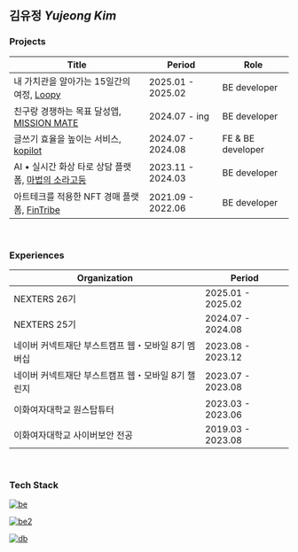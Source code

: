 ## 김유정 *Yujeong Kim*

### Projects

| Title | Period | Role | 
| --- | --- | --- |
| 내 가치관을 알아가는 15일간의 여정, [Loopy](https://github.com/Nexters/Jaknaeso-server) | 2025.01 - 2025.02 | BE developer |
| 친구랑 경쟁하는 목표 달성앱, [MISSION MATE](https://github.com/Nexters/goalpanzi-backend) | 2024.07 - ing | BE developer |
| 글쓰기 효율을 높이는 서비스, [kopilot](https://github.com/kopilot2024/kopilot) | 2024.07 - 2024.08 | FE & BE developer |
| AI • 실시간 화상 타로 상담 플랫폼, [마법의 소라고둥](https://github.com/boostcampwm2023/web09-MagicConch) | 2023.11 - 2024.03 | BE developer |
| 아트테크를 적용한 NFT 경매 플랫폼, [FinTribe](https://github.com/EwhaFinT/Fintribe-backend) | 2021.09 - 2022.06 | BE developer |

<br />

### Experiences

| Organization | Period |
| --- | --- |
| NEXTERS 26기 | 2025.01 - 2025.02 |
| NEXTERS 25기 | 2024.07 - 2024.08 |
| 네이버 커넥트재단 부스트캠프 웹・모바일 8기 멤버십 | 2023.08 - 2023.12 |
| 네이버 커넥트재단 부스트캠프 웹・모바일 8기 챌린지 | 2023.07 - 2023.08 |
| 이화여자대학교 원스탑튜터 | 2023.03 - 2023.06 | 
| 이화여자대학교 사이버보안 전공 | 2019.03 - 2023.08 |

<br />

### Tech Stack

[![be](https://skillicons.dev/icons?i=spring,nestjs&theme=light)](https://skillicons.dev)

[![be2](https://skillicons.dev/icons?i=docker,nginx,aws,githubactions,terraform&theme=light)](https://skillicons.dev)

[![db](https://skillicons.dev/icons?i=mysql,redis,mongodb&theme=light)](https://skillicons.dev)
